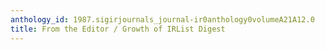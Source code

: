 ```yaml
---
anthology_id: 1987.sigirjournals_journal-ir0anthology0volumeA21A12.0
title: From the Editor / Growth of IRList Digest
---
```

